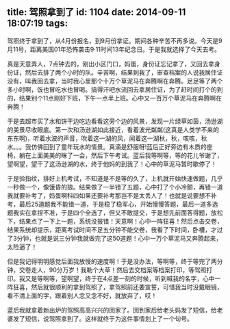 title: 驾照拿到了
id: 1104
date: 2014-09-11 18:07:19
tags:
---

   驾照终于拿到了，从4月份报名，到9月份拿证。期间各种辛苦不再多说。今天是9月11号，距离美国01年恐怖袭击9·11时间13年纪念日。于是我就选择了今天去考。

   真是天意弄人，7点钟去的，刚出小区门口，妈蛋，身份证忘记拿了，又回去拿身份证，然后去排了两个小时的队。辛苦啊，结果到我了，审查档案的人说我居住证没有，叫我回去拿，当时我心里那个十万个草泥马在奔腾啊在奔腾。足足等了两个多小时啊，饭也冒吃水也冒喝。搞得汗吧水流回去拿居住证，为了赶时间打个的到的，结果别个11点刚好下班，下午一点半上班。心中又一百万个草泥马在奔腾啊在奔腾！

  于是去超市买了水和饼干边吃边看看这旁个边的风景，发现一片绿草如茵，汤逊湖的美景尽收眼底。第一次和汤逊湖如此接近，看着波光粼粼(这真是人类学不来的东东啊)，听着水波的声音，吹着这一湖的风，闻着这一湖秋，秋，咳咳，秋水。。。我仿佛回到了童年玩水的情景。真滴是舒服呀!蓝后正好旁边有木质的座椅，躺在上面美美的眯了一会，然后下午考试。蓝后我等啊等，等的花儿爷谢了，望啊望，望干了这汤逊湖的水，终于他妈的到我了！心中的草泥马暂时歇停了！

  于是验指纹，排好上机考试，不知道是不是等的久了，上机就开始快速做题，几乎一秒做一个，像饿昏的狼。结果做了一半错了五题，心中打了个小冷颤，再错一道我就要补考了，妈蛋啊科四如果还要补考那岂不是太丢人了！也就是说要想不补考，最后25道题我不能错一道，于是稳了稳军心，开始慢慢答题，最后一道多选题我实在拿捏不准，于是四个全选了，但又不敢提交，于是想先前面答得题，放松下，结果点了一下上一题，系统没报错！天意啊！心中一阵狂喜！然后点击交卷，结果系统却提示，距离考试时间不足五分钟不能交卷，我看了下时间，卧槽，才过了3分钟，也就是说三分钟我就做完了这50道题！心中一万个草泥马又奔腾起来，太险逼了！

  但是我记得明明感觉后面我放慢的速度啊！于是没办法，等啊等，终于等完了两分钟，交卷走人，90分万岁！我勒个大草！然后去交档案等档案打印，等驾照打印。我又是等啊等，望啊望，终于在4点差一刻的时候，听到喊我的名字，心中一阵狂喜，然后就很顺利的拿到驾照了，拿驾照前还要宣誓，可惜我当时没戴眼镜，看不清上面的字，跟着别人念又念不好，就放弃了，哎！

   蓝后我就拿着新出炉的驾照高高兴兴的回家了。回到家后给老头妈发了短信，给老婆发了短信，说驾照拿到了。这样就终于为这件事情划上了一个句号。